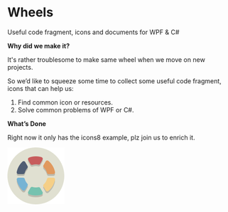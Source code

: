 # Wheels

Useful code fragment, icons and documents for WPF & C#

**Why did we make it?**

It's rather troublesome to make same wheel when we move on new projects.

So we’d like to squeeze some time to collect some useful code fragment, icons that can help us:
1. Find common icon or resources.
2. Solve common problems of WPF or C#.

**What’s Done**

Right now it only has the icons8 example, plz join us to enrich it.

![Preview of Wheels](https://github.com/zhujie2006/Wheels/blob/master/logo.png)
